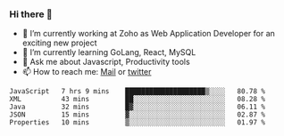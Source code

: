 ### Hi there 👋

- 🔭 I’m currently working at Zoho as Web Application Developer for an exciting new project
- 🌱 I’m currently learning GoLang, React, MySQL
- 💬 Ask me about Javascript, Productivity tools 
- 📫 How to reach me: [Mail](mailto:kvaishak47@gmail.com) or [twitter](https://twitter.com/_kvaishak)

<!--START_SECTION:waka-->
```text
JavaScript   7 hrs 9 mins    ████████████████████▒░░░░   80.78 % 
XML          43 mins         ██░░░░░░░░░░░░░░░░░░░░░░░   08.28 % 
Java         32 mins         █▓░░░░░░░░░░░░░░░░░░░░░░░   06.11 % 
JSON         15 mins         ▓░░░░░░░░░░░░░░░░░░░░░░░░   02.87 % 
Properties   10 mins         ▒░░░░░░░░░░░░░░░░░░░░░░░░   01.97 % 
```
<!--END_SECTION:waka-->
